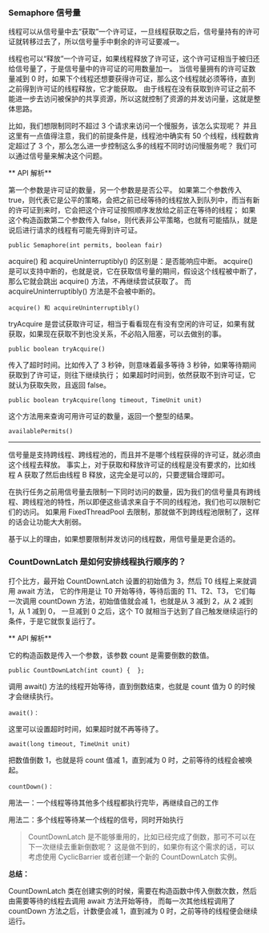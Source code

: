 ### Semaphore 信号量

线程可以从信号量中去“获取”一个许可证，一旦线程获取之后，信号量持有的许可证就转移过去了，所以信号量手中剩余的许可证要减一。

线程也可以“释放”一个许可证，如果线程释放了许可证，这个许可证相当于被归还给信号量了，于是信号量中的许可证的可用数量加一。
当信号量拥有的许可证数量减到 0 时，如果下个线程还想要获得许可证，那么这个线程就必须等待，直到之前得到许可证的线程释放，它才能获取。
由于线程在没有获取到许可证之前不能进一步去访问被保护的共享资源，所以这就控制了资源的并发访问量，这就是整体思路。

比如，我们想限制同时不超过 3 个请求来访问一个慢服务，该怎么实现呢？
并且这里有一点值得注意，我们的前提条件是，线程池中确实有 50 个线程，线程数肯定超过了 3 个，那么怎么进一步控制这么多的线程不同时访问慢服务呢？
我们可以通过信号量来解决这个问题。

** API 解析**

第一个参数是许可证的数量，另一个参数是是否公平。
如果第二个参数传入 true，则代表它是公平的策略，会把之前已经等待的线程放入到队列中，而当有新的许可证到来时，它会把这个许可证按照顺序发放给之前正在等待的线程；
如果这个构造函数第二个参数传入 false，则代表非公平策略，也就有可能插队，就是说后进行请求的线程有可能先得到许可证。

```
public Semaphore(int permits, boolean fair)
```

acquire() 和 acquireUninterruptibly() 的区别是：是否能响应中断。
acquire() 是可以支持中断的，也就是说，它在获取信号量的期间，假设这个线程被中断了，那么它就会跳出 acquire() 方法，不再继续尝试获取了。
而 acquireUninterruptibly() 方法是不会被中断的。

```
acquire() 和 acquireUninterruptibly()
```

tryAcquire 是尝试获取许可证，相当于看看现在有没有空闲的许可证，如果有就获取，如果现在获取不到也没关系，不必陷入阻塞，可以去做别的事。

```
public boolean tryAcquire()
```

传入了超时时间。比如传入了 3 秒钟，则意味着最多等待 3 秒钟，如果等待期间获取到了许可证，则往下继续执行；
如果超时时间到，依然获取不到许可证，它就认为获取失败，且返回 false。

```
public boolean tryAcquire(long timeout, TimeUnit unit)
```

这个方法用来查询可用许可证的数量，返回一个整型的结果。

```
availablePermits()
```

---

信号量是支持跨线程、跨线程池的，而且并不是哪个线程获得的许可证，就必须由这个线程去释放。
事实上，对于获取和释放许可证的线程是没有要求的，比如线程 A 获取了然后由线程 B 释放，这完全是可以的，只要逻辑合理即可。

在执行任务之前用信号量去限制一下同时访问的数量，因为我们的信号量具有跨线程、跨线程池的特性，所以即便这些请求来自于不同的线程池，我们也可以限制它们的访问。
如果用 FixedThreadPool 去限制，那就做不到跨线程池限制了，这样的话会让功能大大削弱。

基于以上的理由，如果想要限制并发访问的线程数，用信号量是更合适的。

### CountDownLatch 是如何安排线程执行顺序的？

打个比方，最开始 CountDownLatch 设置的初始值为 3，然后 T0 线程上来就调用 await 方法，
它的作用是让 T0 开始等待，等待后面的 T1、T2、T3，
它们每一次调用 countDown 方法，初始值值就会减 1，也就是从 3 减到 2，从 2 减到 1，从 1 减到 0，
一旦减到 0 之后，这个 T0 就相当于达到了自己触发继续运行的条件，于是它就恢复运行了。

** API 解析**

它的构造函数是传入一个参数，该参数 count 是需要倒数的数值。

```
public CountDownLatch(int count) {  };
```

调用 await() 方法的线程开始等待，直到倒数结束，也就是 count 值为 0 的时候才会继续执行。

```
await()：
```

这里可以设置超时时间，如果超时就不再等待了。

```
await(long timeout, TimeUnit unit)
```

把数值倒数 1，也就是将 count 值减 1，直到减为 0 时，之前等待的线程会被唤起。

```
countDown()：
```

用法一：一个线程等待其他多个线程都执行完毕，再继续自己的工作

用法二：多个线程等待某一个线程的信号，同时开始执行

>CountDownLatch 是不能够重用的，比如已经完成了倒数，那可不可以在下一次继续去重新倒数呢？
这是做不到的，如果你有这个需求的话，可以考虑使用 CyclicBarrier 或者创建一个新的 CountDownLatch 实例。

**总结：**

CountDownLatch 类在创建实例的时候，需要在构造函数中传入倒数次数，然后由需要等待的线程去调用 await 方法开始等待，
而每一次其他线程调用了 countDown 方法之后，计数便会减 1，直到减为 0 时，之前等待的线程便会继续运行。






























